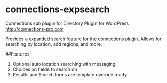 connections-expsearch
=====================

Connections sub plugin for Directory Plugin for WordPress http://connections-pro.com

Provides a expanded search feature for the connections plugin.  Allows for searching by location, add regions, and more.

##Features:

1. Optional auto location searching with messaging
1. Choices on fields to search on
1. Results and Search forms are template override ready
